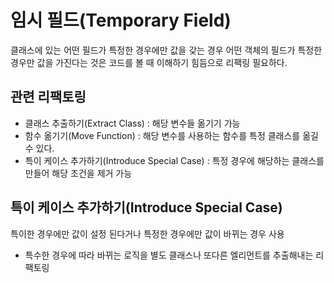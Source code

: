 # 임시 필드(Temporary Field)
클래스에 있는 어떤 필드가 특정한 경우에만 값을 갖는 경우
어떤 객체의 필드가 특정한 경우만 값을 가진다는 것은 코드를 볼 때 이해하기 힘듬으로 리팩링 필요하다.

## 관련 리팩토링
- 클래스 추출하기(Extract Class) : 해당 변수들 옮기기 가능
- 함수 옮기기(Move Function) : 해당 변수를 사용하는 함수를 특정 클래스를 옮길 수 있다.
- 특이 케이스 추가하기(Introduce Special Case) : 특정 경우에 해당하는 클래스를 만들어 해당 조건을 제거 가능

## 특이 케이스 추가하기(Introduce Special Case)
특이한 경우에만 값이 설정 된다거나 특정한 경우에만 값이 바뀌는 경우 사용

- 특수한 경우에 따라 바뀌는 로직을 별도 클래스나 또다른 엘리먼트를 추출해내는 리팩토링